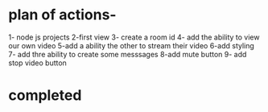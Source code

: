 # plan of actions-
1- node js projects
2-first view
3- create a room id
4- add the ability to view our own video
5-add a ability the other to stream their video
6-add styling
7- add thre ability to create some messsages
8-add mute button
9- add stop video button
 # completed
